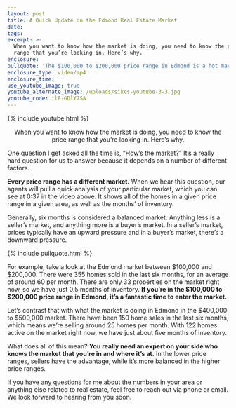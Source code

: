 ```yaml
---
layout: post
title: A Quick Update on the Edmond Real Estate Market
date:
tags:
excerpt: >-
  When you want to know how the market is doing, you need to know the price
  range that you’re looking in. Here’s why.
enclosure:
pullquote: 'The $100,000 to $200,000 price range in Edmond is a hot market.'
enclosure_type: video/mp4
enclosure_time:
use_youtube_image: true
youtube_alternate_image: /uploads/sikes-youtube-3-3.jpg
youtube_code: il8-GDlY7SA
---
```


{% include youtube.html %}<center>When you want to know how the market is doing, you need to know the price range that you’re looking in. Here’s why.</center>

One question I get asked all the time is, “How’s the market?” It’s a really hard question for us to answer because it depends on a number of different factors.

**Every price range has a different market.** When we hear this question, our agents will pull a quick analysis of your particular market, which you can see at 0:37 in the video above. It shows all of the homes in a given price range in a given area, as well as the months’ of inventory.

Generally, six months is considered a balanced market. Anything less is a seller’s market, and anything more is a buyer’s market. In a seller’s market, prices typically have an upward pressure and in a buyer’s market, there’s a downward pressure.

{% include pullquote.html %}

For example, take a look at the Edmond market between $100,000 and $200,000. There were 355 homes sold in the last six months, for an average of around 60 per month. There are only 33 properties on the market right now, so we have just 0.5 months of inventory. **If you’re in the $100,000 to $200,000 price range in Edmond, it’s a fantastic time to enter the market.&nbsp;**

Let’s contrast that with what the market is doing in Edmond in the $400,000 to $500,000 market. There have been 150 home sales in the last six months, which means we’re selling around 25 homes per month. With 122 homes active on the market right now, we have just about five months of inventory.

What does all of this mean? **You really need an expert on your side who knows the market that you’re in and where it’s at.** In the lower price ranges, sellers have the advantage, while it’s more balanced in the higher price ranges.

If you have any questions for me about the numbers in your area or anything else related to real estate, feel free to reach out via phone or email. We look forward to hearing from you soon.